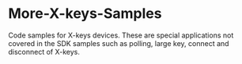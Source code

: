 # More-X-keys-Samples
Code samples for X-keys devices. These are special applications not covered in the SDK samples such as polling, large key, connect and disconnect of X-keys.
